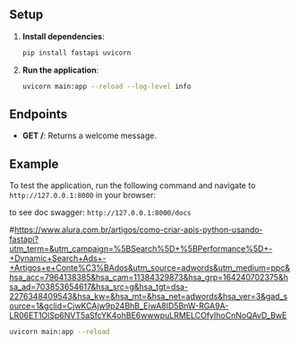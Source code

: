 
## Setup

1. **Install dependencies**:
    ```sh
    pip install fastapi uvicorn
    ```

2. **Run the application**:
    ```sh
    uvicorn main:app --reload --log-level info
    ```

## Endpoints

- **GET /**: Returns a welcome message.

## Example

To test the application, run the following command and navigate to `http://127.0.0.1:8000` in your browser:

to see doc swagger:  `http://127.0.0.1:8000/docs`

#https://www.alura.com.br/artigos/como-criar-apis-python-usando-fastapi?utm_term=&utm_campaign=%5BSearch%5D+%5BPerformance%5D+-+Dynamic+Search+Ads+-+Artigos+e+Conte%C3%BAdos&utm_source=adwords&utm_medium=ppc&hsa_acc=7964138385&hsa_cam=11384329873&hsa_grp=164240702375&hsa_ad=703853654617&hsa_src=g&hsa_tgt=dsa-2276348409543&hsa_kw=&hsa_mt=&hsa_net=adwords&hsa_ver=3&gad_source=1&gclid=CjwKCAjw9p24BhB_EiwA8ID5BnW-RGA9A-LR06ET1OlSp6NVT5aSfcYK4ohBE6wwwpuLRMELCOfyIhoCnNoQAvD_BwE

```sh
uvicorn main:app --reload

